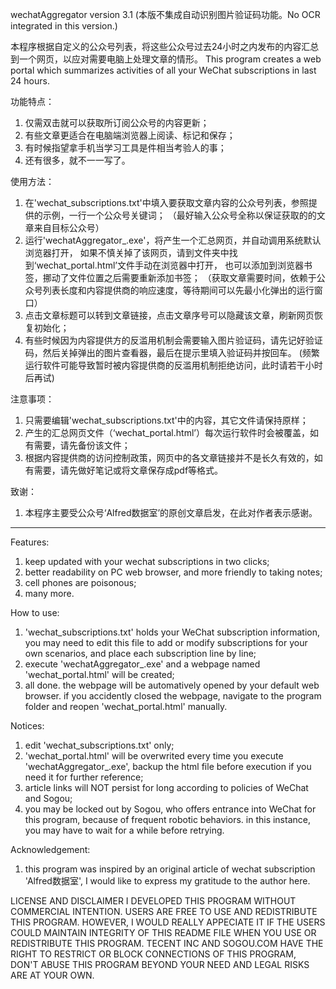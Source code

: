 wechatAggregator
version 3.1 (本版不集成自动识别图片验证码功能。No OCR integrated in this version.)

本程序根据自定义的公众号列表，将这些公众号过去24小时之内发布的内容汇总到一个网页，以应对需要电脑上处理文章的情形。
This program creates a web portal which summarizes activities of all your WeChat subscriptions in last 24 hours.

功能特点：
1. 仅需双击就可以获取所订阅公众号的内容更新；
2. 有些文章更适合在电脑端浏览器上阅读、标记和保存；
3. 有时候指望拿手机当学习工具是件相当考验人的事；
4. 还有很多，就不一一写了。

使用方法：
1. 在'wechat_subscriptions.txt'中填入要获取文章内容的公众号列表，参照提供的示例，一行一个公众号关键词；
  （最好输入公众号全称以保证获取的的文章来自目标公众号）
2. 运行'wechatAggregator_.exe'，将产生一个汇总网页，并自动调用系统默认浏览器打开，
   如果不慎关掉了该网页，请到文件夹中找到‘wechat_portal.html’文件手动在浏览器中打开，
   也可以添加到浏览器书签，挪动了文件位置之后需要重新添加书签；
  （获取文章需要时间，依赖于公众号列表长度和内容提供商的响应速度，等待期间可以先最小化弹出的运行窗口）
3. 点击文章标题可以转到文章链接，点击文章序号可以隐藏该文章，刷新网页恢复初始化；
4. 有些时候因为内容提供方的反滥用机制会需要输入图片验证码，请先记好验证码，然后关掉弹出的图片查看器，最后在提示里填入验证码并按回车。
   (频繁运行软件可能导致暂时被内容提供商的反滥用机制拒绝访问，此时请若干小时后再试)

注意事项：
1. 只需要编辑'wechat_subscriptions.txt'中的内容，其它文件请保持原样；
2. 产生的汇总网页文件（‘wechat_portal.html’）每次运行软件时会被覆盖，如有需要，请先备份该文件；
3. 根据内容提供商的访问控制政策，网页中的各文章链接并不是长久有效的，如有需要，请先做好笔记或将文章保存成pdf等格式。

致谢：
1. 本程序主要受公众号‘Alfred数据室’的原创文章启发，在此对作者表示感谢。

---------------------------------------------------------------------------------------------------------------------------------------------------------------
Features:
1. keep updated with your wechat subscriptions in two clicks;
2. better readability on PC web browser, and more friendly to taking notes;
3. cell phones are poisonous;
4. many more.

How to use:
1. 'wechat_subscriptions.txt' holds your WeChat subscription information, 
   you may need to edit this file to add or modify subscriptions for your own scenarios, 
   and place each subscription line by line;
2. execute 'wechatAggregator_.exe' and a webpage named 'wechat_portal.html' will be created;
3. all done. the webpage will be automatively opened by your default web browser.
   if you accidently closed the webpage, navigate to the program folder and reopen 'wechat_portal.html' manually. 
   
Notices: 
1. edit 'wechat_subscriptions.txt' only; 
2. 'wechat_portal.html' will be overwrited every time you execute 'wechatAggregator_.exe', 
   backup the html file before execution if you need it for further reference;
3. article links will NOT persist for long according to policies of WeChat and Sogou;
4. you may be locked out by Sogou, who offers entrance into WeChat for this program, because of frequent robotic behaviors. 
   in this instance, you may have to wait for a while before retrying.

Acknowledgement:
1. this program was inspired by an original article of wechat subscription 'Alfred数据室', I would like to express my gratitude to the author here.

LICENSE AND DISCLAIMER
I DEVELOPED THIS PROGRAM WITHOUT COMMERCIAL INTENTION. USERS ARE FREE TO USE AND REDISTRIBUTE THIS PROGRAM.
HOWEVER, I WOULD REALLY APPECIATE IT IF THE USERS COULD MAINTAIN INTEGRITY OF THIS README FILE WHEN YOU USE OR REDISTRIBUTE THIS PROGRAM.
TECENT INC AND SOGOU.COM HAVE THE RIGHT TO RESTRICT OR BLOCK CONNECTIONS OF THIS PROGRAM, DON'T ABUSE THIS PROGRAM BEYOND YOUR NEED AND LEGAL RISKS ARE AT YOUR OWN.
